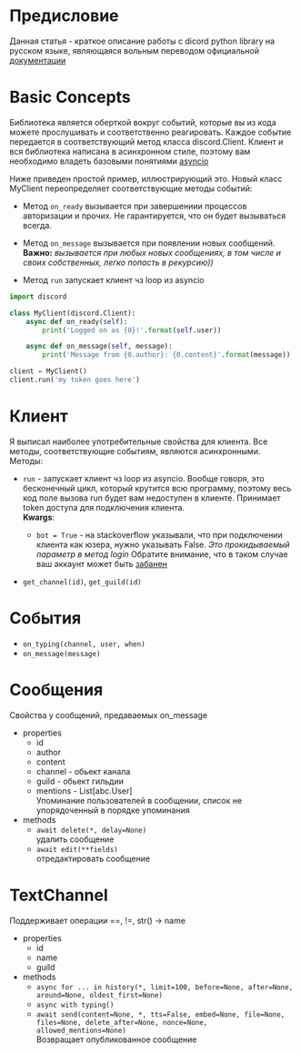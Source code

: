 # Предисловие
Данная статья - краткое описание работы с dicord python library на русском языке,
 являющаяся вольным переводом официальной [документации](https://discordpy.readthedocs.io/en/latest/intro.html#basic-concepts)
 
 
# Basic Concepts
Библиотека является оберткой вокруг событий,
 которые вы из кода можете прослушивать и соответственно реагировать.
Каждое событие передается в соответствующий метод класса discord.Client.
Клиент и вся библиотека написана в асинхронном стиле, поэтому вам необходимо 
владеть базовыми понятиями [asyncio](https://habr.com/ru/post/453348/)

Ниже приведен простой пример, иллюстрирующий это.
Новый класс MyClient переопределяет соответствующие методы событий:

* Метод `on_ready` вызывается при завершениии процессов авторизации и прочих. 
    Не гарантируется, что он будет вызываться всегда.
 
* Метод `on_message` вызывается при появлении новых сообщений. 
**Важно:** _вызывается при любых новых сообщениях, в том числе и своих 
собственных, легко попасть в рекурсию))_

* Метод `run` запускает клиент чз loop из asyncio 

```python
import discord

class MyClient(discord.Client):
    async def on_ready(self):
        print('Logged on as {0}!'.format(self.user))

    async def on_message(self, message):
        print('Message from {0.author}: {0.content}'.format(message))

client = MyClient()
client.run('my token goes here')
```

# Клиент

Я выписал наиболее употребительные свойства для клиента.
Все методы, соответствующие событиям, являются асинхронными.  
Методы:
* `run` - запускает клиент чз loop из asyncio. 
    Вообще говоря, это бесконечный цикл, который крутится всю программу,
    поэтому весь код поле вызова run будет вам недоступен в клиенте.
    Принимает token доступа для подключения клиента.  
    **Kwargs**: 
    - `bot = True` - на stackoverflow указывали, что при подключении клиента 
как юзера, нужно указывать False. _Это прокидываемый параметр в метод login_
Обратите внимание, что в таком случае ваш аккаунт может быть 
[забанен](https://support.discord.com/hc/en-us/articles/115002192352)

* `get_channel(id)`, `get_guild(id)`

# События
  * `on_typing(channel, user, when)`
  * `on_message(message)`

# Сообщения
Свойства у сообщений, предаваемых on_message
* properties
    - id
    - author
    - content
    - channel - обьект канала
    - guild - обьект гильдии
    - mentions - List[abc.User]  
    Упоминание пользователей в сообщении,
     список не упорядоченный в порядке упоминания
* methods  
    - `await delete(*, delay=None)`  
       удалить сообщение
    - `await edit(**fields)`  
        отредактировать сообщение

# TextChannel
Поддерживает операции ==, !=, str() -> name
* properties
    - id
    - name
    - guild  
* methods  
    - `async for ... in history(*, limit=100, before=None, after=None, around=None, oldest_first=None)`
    - `async with typing()`
    - `await send(content=None, *, tts=False, embed=None, file=None, files=None, delete_after=None, nonce=None, allowed_mentions=None)`  
        Возвращает опубликованное сообщение
